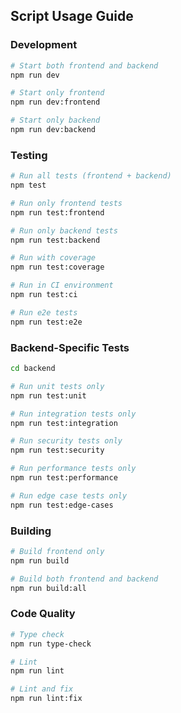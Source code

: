 ## Script Usage Guide

### Development
```bash
# Start both frontend and backend
npm run dev

# Start only frontend
npm run dev:frontend

# Start only backend
npm run dev:backend
```

### Testing
```bash
# Run all tests (frontend + backend)
npm test

# Run only frontend tests
npm run test:frontend

# Run only backend tests
npm run test:backend

# Run with coverage
npm run test:coverage

# Run in CI environment
npm run test:ci

# Run e2e tests
npm run test:e2e
```

### Backend-Specific Tests
```bash
cd backend

# Run unit tests only
npm run test:unit

# Run integration tests only
npm run test:integration

# Run security tests only
npm run test:security

# Run performance tests only
npm run test:performance

# Run edge case tests only
npm run test:edge-cases
```

### Building
```bash
# Build frontend only
npm run build

# Build both frontend and backend
npm run build:all
```

### Code Quality
```bash
# Type check
npm run type-check

# Lint
npm run lint

# Lint and fix
npm run lint:fix
```